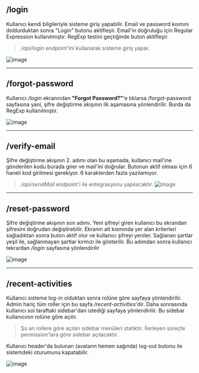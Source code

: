 ## /login
Kullanıcı kendi bilgileriyle sisteme giriş yapabilir. Email ve password kısmını doldurduktan sonra "Login" butonu aktifleşir. Email'in doğruluğu için Regular Expression kullanılmıştır. RegExp testini geçtiğinde buton aktifleşir.
> _/api/login_ endpoint'ini kullanarak sisteme giriş yapar.

![image](https://github.com/talentsphere/.github-private/assets/79156797/cc8bb116-98d8-4a32-8ca2-11404f851f5f)

---
## /forgot-password
Kullanıcı _/login_ ekranından **"Forgot Password?"**'e tıklarsa /forgot-password sayfasına yani, şifre değiştirme akışının ilk aşamasına yönlendirilir. Burda da RegExp kullanılmıştır.

![image](https://github.com/talentsphere/.github-private/assets/79156797/26c6fee9-c6f5-49c5-89ff-1571f1cf1844)

---
## /verify-email
Şifre değiştirme akışının 2. adımı olan bu aşamada, kullanıcı mail'ine gönderilen kodu burada girer ve mail'ini doğrular. Butonun aktif olması için 6 haneli kod girilmesi gerekiyor. 6 karakterden fazla yazılamıyor.
> _/api/sendMail_ endpoint'i ile entegrasyonu yapılacaktır.
![image](https://github.com/talentsphere/.github-private/assets/79156797/37cf68b0-649a-4f6a-85f9-3b966b84342d)

---
## /reset-password
Şifre değiştirme akışının son adımı. Yeni şifreyi giren kullanıcı bu ekrandan şifresini doğrudan değiştirebilir. Ekranın alt kısmında yer alan kriterleri sağladıktan sonra buton aktif olur ve kullanıcı şifreyi yeniler. Sağlanan şartlar yeşil ile, sağlanmayan şartlar kırmızı ile gösterilir.
Bu adımdan sonra kullanıcı tekrardan _/login_ sayfasına yönlendirilir

![image](https://github.com/talentsphere/.github-private/assets/79156797/37fd6d89-b7cc-4c98-a71c-5df139c25ded)

---
## /recent-activities
Kullanıcı sisteme log-in olduktan sonra rolüne göre sayfaya yönlendirilir. Admin hariç tüm roller için bu sayfa _/recent-activities_'dir. Daha sonrasında kullanıcı sol taraftaki sidebar'dan istediği sayfaya yönlendirilir. Bu sidebar kullanıcının rolüne göre açılır. 
> Şu an rollere göre açılan sidebar menüleri statiktir. İlerleyen süreçte permission'lara göre sidebar açılacaktır.

Kullanıcı header'da bulunan (avatarın hemen sağında) log-out butonu ile sistemdeki oturumunu kapatabilir.

![image](https://github.com/talentsphere/.github-private/assets/79156797/0f4a8365-3d90-4b0b-974a-ed7ede77e9df)
